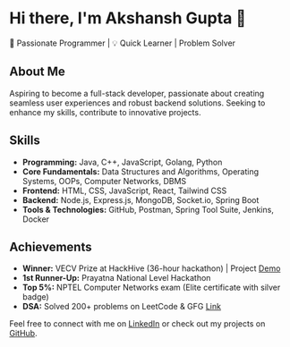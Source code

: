 
# Hi there, I'm Akshansh Gupta 👋

🚀 Passionate Programmer | 💡 Quick Learner | Problem Solver

## About Me
Aspiring to become a full-stack developer, passionate about creating seamless user experiences and robust backend solutions. Seeking to enhance my skills, contribute to innovative projects.

## Skills
- **Programming:** Java, C++, JavaScript, Golang, Python
- **Core Fundamentals:** Data Structures and Algorithms, Operating Systems, OOPs, Computer Networks, DBMS
- **Frontend:** HTML, CSS, JavaScript, React, Tailwind CSS
- **Backend:** Node.js, Express.js, MongoDB, Socket.io, Spring Boot
- **Tools & Technologies:** GitHub, Postman, Spring Tool Suite, Jenkins, Docker

## Achievements
- **Winner:** VECV Prize at HackHive (36-hour hackathon) | Project [Demo](https://fuel-insights.vercel.app)
- **1st Runner-Up:** Prayatna National Level Hackathon
- **Top 5%:** NPTEL Computer Networks exam (Elite certificate with silver badge)
- **DSA:** Solved 200+ problems on LeetCode & GFG [Link](https://codolio.com/profile/6oM41d13)

Feel free to connect with me on [LinkedIn](https://linkedin.com/in/akshanshgupta13) or check out my projects on [GitHub](https://github.com/akshanshdcode).
